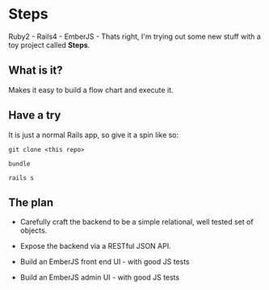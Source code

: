 Steps
=====

Ruby2 - Rails4 - EmberJS - Thats right, I'm trying out some new
stuff with a toy project called **Steps**.

What is it?
-----------

Makes it easy to build a flow chart and execute it.

Have a try
-----------

It is just a normal Rails app, so give it a spin like so:

    git clone <this repo>

    bundle

    rails s

The plan
--------

*  Carefully craft the backend to be a simple relational, well
   tested set of objects.

*  Expose the backend via a RESTful JSON API.

*  Build an EmberJS front end UI - with good JS tests

*  Build an EmberJS admin UI - with good JS tests

